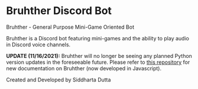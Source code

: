 # Bruhther Discord Bot
Bruhther - General Purpose Mini-Game Oriented Bot

Bruhther is a Discord bot featuring mini-games and the ability to play audio in Discord voice channels.

**UPDATE (11/16/2021):** Bruhther will no longer be seeing any planned Python version updates in the foreseeable future. Please refer to [this repository](https://github.com/SiddhartaDutta/Bruhther-Discord-Bot) for new documentation on Bruhther (now developed in Javascript).

Created and Developed by Siddharta Dutta
